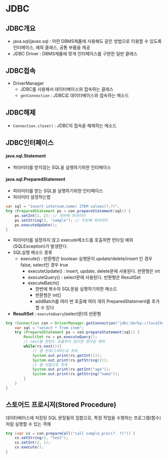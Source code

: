# JDBC
## JDBC개요
- java.sql/javax.sql : 어떤 DBMS제품에 사용해도 같은 방법으로 이용할 수 있도록 인터페이스, 예외 클래스, 공통 부품을 제공
- JDBC Driver : DBMS제품에 맞게 인터페이스를 구현한 일반 클래스
## JDBC접속
- DriverManager
    - JDBC를 사용해서 데이터베이스와 접속하는 클래스
    - `getConnection` : JDBC로 데이터베이스와 접속하는 메소드
## JDBC해제
- `Connection.close()` : JDBC의 접속을 해제하는 메소드
## JDBC인터페이스
#### java.sql.Statement
- 파라미터를 받지않는 SQL을 실행하기위한 인터페이스
#### java.sql.PreparedStatement
- 파라미터를 받는 SQL을 실행하기위한 인터페이스
- 파라미터 설정하는법
```java
var sql = "insert into(num,name) ITEM values(?,?)";
try (PreparedStatement ps = con.prepareStatement(sql)) {
    ps.setInt(1, 2); // 첫번째 파라미터
    ps.setString(2, "sample"); // 두번째 파라미터
    ps.executeUpdate();
}
```
- 파라미터를 설정하지 않고 execute메소드를 호출하면 런타임 예외(SQLException)가 발생한다. 
- SQL실행 메소드 종류
    - execute() : 반환형은 boolean 실행문이 update/delete/insert 인 경우 false, select인 경우 true
        - executeUpdate() : insert, update, delete문에 사용된다. 반환형은 int
        - executeQuery() : select문에 사용된다. 반환형은 ResultSet
        - executeBatch()
            - 한번에 복수의 SQL문을 실행하기위한 메소드
            - 반환형은 int[]
            - addBatch를 여러 번 호출해 여러 개의 PreparedStatement를 추가 할 수 있다
- **ResultSet** : `executeQuery`(select문)의 반환형
```java
try (Connection con = DriverManager.getConnection("jdbc:derby://localhost:1527/data/Sample")){
    var sql = "select * from item";
    try (PreparedStatement ps = con.prepareStatement(sql)) {
        ResultSet rs = ps.executeQuery();
        // next를 한번도 호출하지 않으면 런타임 예외
        while(rs.next()){
            // 열 번호(1부터)로 취득
            System.out.print(rs.getInt(1));
            System.out.print(rs.getString(2));
            // 열 이름으로 취득
            System.out.print(rs.getInt("age"));
            System.out.print(rs.getString("name"));
        }
    }
}

```
## 스토어드 프로시저(Stored Procedure)
데이터베이스에 저장된 SQL 문장들의 집합으로, 특정 작업을 수행하는 프로그램(함수)처럼 실행할 수 있는 객체
```java
try (var cs = con.prepareCall("call sample_proc(?. ?)")) {
    cs.setString(1, "test");
    cs.setInt(2, 1);
    cs.execute();
}
```

